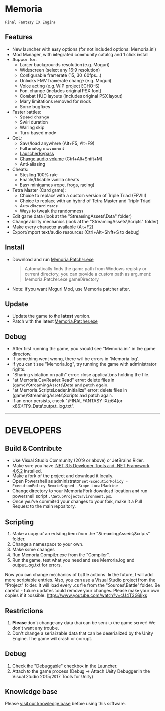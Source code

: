 # Memoria 
    Final Fantasy IX Engine


## Features

- New launcher with easy options (for not included options: Memoria.ini)
- Mod Manager, with integrated community catalog and 1 click install
- Support for:
    - Larger backgrounds resolution (e.g. Moguri)
    - Widescreen (select any 16:9 resolution)
    - Configurable framerate (15, 30, 60fps...)
    - Unlocks FMV framerate change (e.g. Moguri)
    - Voice acting (e.g. WIP project ECHO-S)
    - Font change (includes original PSX font)
    - Combat HUD layouts (includes original PSX layout)
    - Many limitations removed for mods
    - Some bugfixes
- Faster battles:
    - Speed change
    - Swirl duration
    - Waiting skip
    - Turn-based mode
- QoL:
    - Save/load anywhere (Alt+F5, Alt+F9)
    - Full analog movement
    - [LauncherBypass](https://github.com/Albeoris/Memoria/issues/70#issuecomment-626077188)
    - [Change audio volume](https://github.com/Albeoris/Memoria/issues/36#issuecomment-626098739) (Ctrl+Alt+Shift+M)
    - Anti-aliasing
- Cheats:
    - Stealing 100% rate
    - Enable/Disable vanilla cheats
    - Easy minigames (rope, frogs, racing)
- Tetra Master (Card game):
    - Choice to replace with a custom version of Triple Triad (FFVIII)
    - Choice to replace with an hybrid of Tetra Master and Triple Triad
    - Auto discard cards
    - Ways to tweak the randomness
- Edit game data (look at the "StreamingAssets\Data" folder)
- Change ability mechanics (look at the "StreamingAssets\Scripts" folder)
- Make every character available (Alt+F2)
- Export/import text/audio resources (Ctrl+Alt+Shift+S to debug)


## Install
- Download and run [Memoria.Patcher.exe](https://github.com/Albeoris/Memoria/releases/)

    > Automatically finds the game path from Windows registry or current directory, you can provide a custom path as argument:
    > Memoria.Patcher.exe gameDirectory
- Note: if you want Moguri Mod, use Memoria patcher after.


## Update

- Update the game to the **latest** version.
- Patch with the latest [Memoria.Patcher.exe](https://github.com/Albeoris/Memoria/releases/)


## Debug
- After first running the game, you should see "Memoria.ini" in the game directory.
- If something went wrong, there will be errors in "Memoria.log".
- If you can't see "Memoria.log", try running the game with administrator rights.
- "Sharing violation on path" error: close applications holding the file.
- "at Memoria.CsvReader.Read" error: delete files in (game)\StreamingAssets\Data and patch again.
- "at Memoria.ScriptsLoader.Initialize" error: delete files in (game)\StreamingAssets\Scripts and patch again.
- If an error persists, check "\FINAL FANTASY IX\x64(or x86)\FF9_Data\output_log.txt".


-----


# DEVELOPERS


## Build & Contribute
- Use Visual Studio Community (2019 or above) or JetBrains Rider.
- Make sure you have [.NET 3.5 Developer Tools and .NET Framework 4.6.2](https://dotnet.microsoft.com/en-us/download/visual-studio-sdks?cid=getdotnetsdk) installed.
- Make a fork of the project and download it locally.
- Open Powershell as administrator `Set-ExecutionPolicy -ExecutionPolicy RemoteSigned -Scope LocalMachine`
- Change directory to your Memoria Fork download location and run powershell script `.\SetupProjectEnvironment.ps1`
- Once you've commited your changes to your fork, make it a Pull Request to the main repository.


## Scripting
1. Make a copy of an existing item from the "StreamingAssets\Scripts" folder.
2. Change a namespace to your own.
3. Make some changes.
4. Run Memoria.Compiler.exe from the "Compiler".
5. Run the game, test what you need and see Memoria.log and output_log.txt for errors.

Now you can change mechanics of battle actions. In the future, I will add more scriptable entries.
Also, you can use a Visual Studio project from the "Project" folder. It will load every .cs file from the "Sources\Battle" folder.
Be careful - future updates could remove your changes. Please make your own copies if it possible.
https://www.youtube.com/watch?v=cU4T3GSIjxs


## Restrictions
1. **Please** don't change any data that can be sent to the game server! We don't want any trouble.
2. Don't change a serializable data that can be deserialized by the Unity Engine. The game will crash or corrupt.


## Debug
1. Check the "Debuggable" checkbox in the Launcher.
2. Attach to the game process (Debug -> Attach Unity Debugger in the Visual Studio 2015/2017 Tools for Unity)


## Knowledge base
Please [visit our knowledge base](../../wiki#knowledge-base) before using this software.
